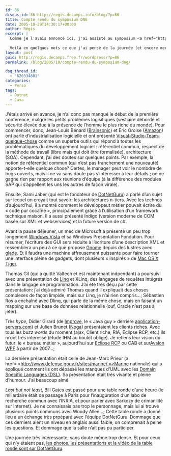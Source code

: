 ```yaml
---
id: 86
disqus_id: 86 http://regis.decamps.info/blog/?p=86
title: Compte rendu du symposium DNG
date: 2005-10-29T14:30:17+00:00
author: Régis
excerpt: |
  Comme je l'avais annoncé ici, j'ai assisté au symposium <a href="http://www.dotnetguru.org/">DotNetGuru</a>. DNG est la première communauté française d'architectes et de développeurs sur la plateforme .net de Microsoft (qui a sponsorisé l'évènement). Les membres de l'équipe DNG ont tous un niveau technique très pointu, sont des consultants et ont donc un discours très critique vis à vis de .net, savant mélange de retours d'expérience et de veille technologique.
  
  Voilà en quelques mots ce que j'ai pensé de la journée (et encore merci à Olivier de m'avoir parlé de cet évènement).
layout: post
guid: http://regis.decamps.free.fr/wordpress/?p=86
permalink: /blog/2005/10/compte-rendu-du-symposium-dng/

dsq_thread_id:
  - "620334801"
categories:
  - Perso
tags:
  - Dotnet
  - Java
---
```

J’étais arrivé en avance, je n’ai donc pas manqué le début de la première conférence, malgré les petits problèmes logisitiques (vestiaire débordé et sécurité élevée due à la présence de l’homme le plus riche du monde). Pour commencer, donc, Jean-Louis Bénard ([Brainsonic](http://www.brainsonic.com/)) et Eric Groise ([Amazon](http://www.amazon.fr/)) ont parlé d’industrialisation logicielle et ont présenté [Visual-Studio-Team-quelque-chose](http://lab.msdn.microsoft.com/teamsystem/) comme un superbe outils qui répond à toutes les problématiques du développement logiciel : référentiel commun, respect de la méthode de travail (libre mais qui doit être formalisée), architecture (SOA). Cependant, j’ai des doutes sur quelques points. Par exemple, la notion de référentiel commun (qui n’est pas franchement une nouveauté) apporte-t-elle quelque chose? Certes, le manager peut voir le nombdre de bugs ouverts, mais il ne va sans doute pas s’intéresser à leur détails ; on ne gagne rien par rapport aux réunions d’équipe (à la différence des modules SAP qui s’appellent les uns les autres de façon virale).

Ensuite, Sami Jaber (qui est le fondateur de [DotNetGuru](http://www.dotnetguru.org/)) a parlé d’un sujet sur lequel on croyait tout savoir: les architectures n-tiers. Avec les technos d’aujourd’hui, il a montré comment le développeut métier pouvait écrire du « code pur cocaïne », principalement grâce à l’utilisation d’un framework technique maison. Il a aussi présenté Indigo (version moderne de COM basée sur XML et webservices) et la future version de c#.

Avant la pause déjeuner, un mec de Microsoft a présenté un peu trop longement [Windows Vista](http://www.microsoft.com/windowsvista/) et sa Windows Presentation Fondation. Pour résumer, l’écriture des GUI sera réduite à l’écriture d’une description XML et ressemblera un peu à ce que propose [Gnome](http://www.gnome.org/) depuis des lustres avec [glade](http://glade.gnome.org/). Et il faudra une machine affreusement puissante pour faire tourner une interface pleine de gadgets, dont plusieurs « inspirés » de [Mac OS X Tiger](http://www.apple.com/macosx/).

Thomas Gil (qui a quitté Valtech et est maintenant indpendant) a poursuivi avec une présentation de [Linq](http://msdn.microsoft.com/netframework/future/linq/) et XLinq, des langages de requêtes intégrés dans le langage de programmation. J’ai été très déçu par cette présentation: j’ai déjà admiré Thomas quand il expliquait des choses complexes de façon limpide, mais sur Linq, je n’ai rien compris…; Sébastien Ros a enchaîné avec Dlinq, qui parle de la même chose, mais en faisant un mapping sur une base de données relationnelle (ouf, Oracle n’est pas à jeter).

Très _hype_, Didier Girard (de [Improve](http://www.improve-technologies.com/), le « Java guy » derrière [application-servers.com](http://www.application-servers.com/)) et Julien Brunet ([Noga](http://www.noga-systemes.com/)) présentaient les clients riches. Avec tous les _buzz words_ du moment (ajax, Client riche, RIA, Eclipse RCP, etc.) ils m’ont très intéressé (étude IHM au boulot oblige). Je retiens leur vision du futur: le « bureau métier », aujourd’hui sur [Eclipse RCP](http://www.eclipse.org/rcp/) ou CAB et sur[Avalon WPF](http://msdn.microsoft.com/windowsvista/building/presentation/default.aspx) à partir de 2007…;

La dernière présentation était celle de Jean-Marc Prieur (a href= »http://www.defense.gouv.fr/sites/marine/ »>Marine nationale) qui a expliqué comment ils ont dépassé les manques d’UML avec les [Domain Specific Languages (DSL)](http://compose.labri.fr/documentation/dsl/dsl_overview.php3). Sa présentation était très vivante et pleine d’humour. J’ai beaucoup aimé.

_Last but not least_, Bill Gates est passé pour une table ronde d’une heure (le millardaire était de passage à Paris pour l’inauguration d’un labo de recherche commun avec l’INRIA, et pour parler avec Sarkozy de crimanilité sur Internet). Je ne connaissais pas trop le personnage, mais lui ai trouvé plusieurs points communs avec Woody Allen…; Cette table ronde a donné lieu a un échange très prpéparé avec l’équipe DotNetGuru. Dommage que ces derniers aient un niveau en anglais aussi faible, on comprenait à peine les questions. Et dommage que la salle n’ait pas pu participer.

Une journée très intéressante, sans doute même trop dense. Et pour ceux qui n’y étaient pas, [les photos, les présentations et la vidéo de la table ronde sont sur DotNetGuru](http://www.dotnetguru.org/modules.php?op=modload&name=News&file=article&sid=681&mode=thread).

